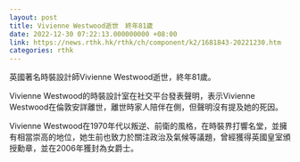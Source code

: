 ```yaml
---
layout: post
title: Vivienne Westwood逝世　終年81歲
date: 2022-12-30 07:22:13.000000000 +08:00
link: https://news.rthk.hk/rthk/ch/component/k2/1681843-20221230.htm
categories: rthk
---
```


英國著名時裝設計師Vivienne Westwood逝世，終年81歲。

Vivienne Westwood的時裝設計室在社交平台發表聲明，表示Vivienne Westwood在倫敦安詳離世，離世時家人陪伴在側，但聲明沒有提及她的死因。

 Vivienne Westwood在1970年代以叛逆、前衛的風格，在時裝界打響名堂，並擁有相當崇高的地位，她生前也致力於關注政治及氣候等議題，曾經獲得英國皇室頒授勳章，並在2006年獲封為女爵士。
